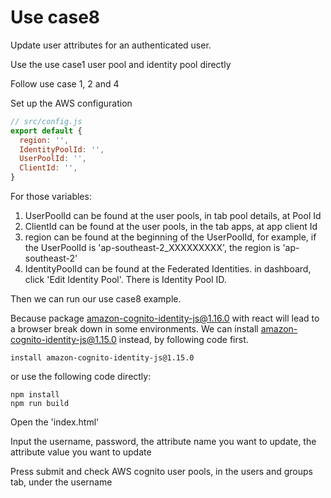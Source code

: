 # Use case8
Update user attributes for an authenticated user.

Use the use case1 user pool and identity pool directly

Follow use case 1, 2 and 4

Set up the AWS configuration

```js
// src/config.js
export default {
  region: '',
  IdentityPoolId: '',
  UserPoolId: '',
  ClientId: '',
}
```
For those variables:
1. UserPoolId can be found at the user pools, in tab pool details, at Pool Id
2. ClientId can be found at the user pools, in the tab apps, at app client Id
3. region can be found at the beginning of the UserPoolId, for example, if the
    UserPoolId is 'ap-southeast-2_XXXXXXXXX', the region is 'ap-southeast-2'
4. IdentityPoolId can be found at the Federated Identities. in dashboard, click
    'Edit Identity Pool'. There is Identity Pool ID.

Then we can run our use case8 example.

Because package amazon-cognito-identity-js@1.16.0 with react will lead to a
browser break down in some environments. We can install amazon-cognito-identity-js@1.15.0
instead, by following code first.

```
install amazon-cognito-identity-js@1.15.0
```

or use the following code directly:

```
npm install
npm run build
```

Open the 'index.html'

Input the username, password, the attribute name you want to update, the
attribute value you want to update

Press submit and check AWS cognito user pools, in the users and groups tab,
under the username
